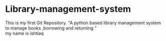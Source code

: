 # Library-management-system
This is my first Git Repository. "A python based library management system to manage books ,borrowing and returning "
<br>
my name is ishtiaq
